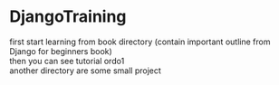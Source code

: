 # DjangoTraining
first start learning from book directory (contain important outline from Django for beginners book)<br>
then you can see tutorial ordo1 <br>
another directory are some small project<br>
